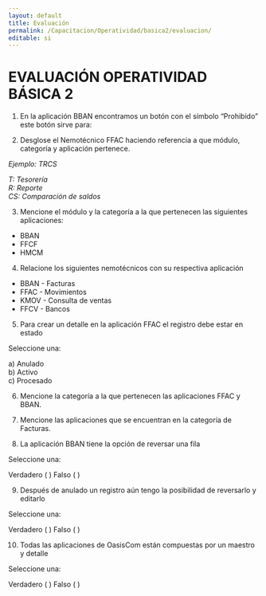 ```yaml
---
layout: default
title: Evaluación
permalink: /Capacitacion/Operatividad/basica2/evaluacion/
editable: si
---
```


# EVALUACIÓN OPERATIVIDAD BÁSICA 2  


1) En la aplicación BBAN encontramos un botón con el símbolo “Prohibido” este botón sirve para:  

2) Desglose el Nemotécnico FFAC haciendo referencia a que módulo, categoría y aplicación pertenece.  

_Ejemplo: TRCS_  

_T: Tesorería_  
_R: Reporte_  
_CS: Comparación de saldos_  

3) Mencione el módulo y la categoría a la que pertenecen las siguientes aplicaciones:  

-	BBAN  
-	FFCF  
-	HMCM  

4) Relacione los siguientes nemotécnicos con su respectiva aplicación  

- BBAN		-	Facturas  
- FFAC		-	Movimientos  
- KMOV		-	Consulta de ventas  
- FFCV		-	Bancos  

5) Para crear un detalle en la aplicación FFAC el registro debe estar en estado

Seleccione una:  

a)	Anulado  
b)	Activo  
c)	Procesado  

6) Mencione la categoría a la que pertenecen las aplicaciones FFAC y BBAN.  

7) Mencione las aplicaciones que se encuentran en la categoría de Facturas.  

8) La aplicación BBAN tiene la opción de reversar una fila

Seleccione una:  

Verdadero ( )	Falso ( )  

9) Después de anulado un registro aún tengo la posibilidad de reversarlo y editarlo  

Seleccione una:  

Verdadero ( )	Falso ( )  

10)  Todas las aplicaciones de OasisCom están compuestas por un maestro y detalle  

Seleccione una:  

Verdadero ( )	Falso ( )  









